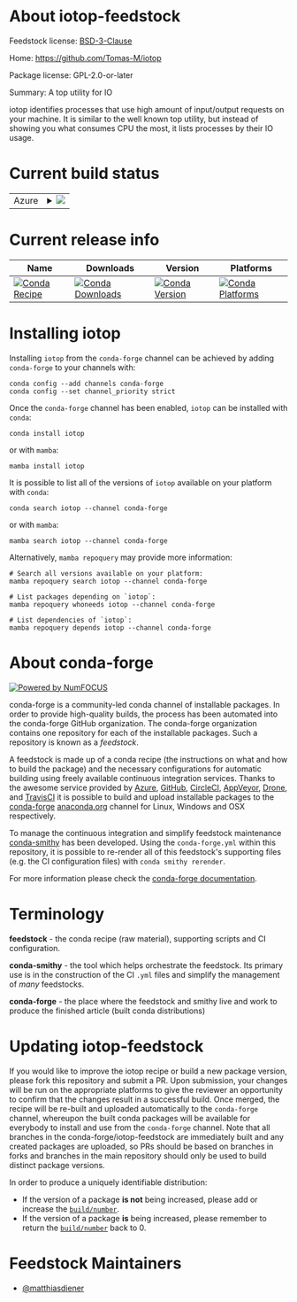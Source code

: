 About iotop-feedstock
=====================

Feedstock license: [BSD-3-Clause](https://github.com/conda-forge/iotop-feedstock/blob/main/LICENSE.txt)

Home: https://github.com/Tomas-M/iotop

Package license: GPL-2.0-or-later

Summary: A top utility for IO

iotop identifies processes that use high amount of input/output requests on your machine. It is similar to the well known top utility, but instead of showing you what consumes CPU the most, it lists processes by their IO usage.


Current build status
====================


<table>
    
  <tr>
    <td>Azure</td>
    <td>
      <details>
        <summary>
          <a href="https://dev.azure.com/conda-forge/feedstock-builds/_build/latest?definitionId=22615&branchName=main">
            <img src="https://dev.azure.com/conda-forge/feedstock-builds/_apis/build/status/iotop-feedstock?branchName=main">
          </a>
        </summary>
        <table>
          <thead><tr><th>Variant</th><th>Status</th></tr></thead>
          <tbody><tr>
              <td>linux_64</td>
              <td>
                <a href="https://dev.azure.com/conda-forge/feedstock-builds/_build/latest?definitionId=22615&branchName=main">
                  <img src="https://dev.azure.com/conda-forge/feedstock-builds/_apis/build/status/iotop-feedstock?branchName=main&jobName=linux&configuration=linux%20linux_64_" alt="variant">
                </a>
              </td>
            </tr>
          </tbody>
        </table>
      </details>
    </td>
  </tr>
</table>

Current release info
====================

| Name | Downloads | Version | Platforms |
| --- | --- | --- | --- |
| [![Conda Recipe](https://img.shields.io/badge/recipe-iotop-green.svg)](https://anaconda.org/conda-forge/iotop) | [![Conda Downloads](https://img.shields.io/conda/dn/conda-forge/iotop.svg)](https://anaconda.org/conda-forge/iotop) | [![Conda Version](https://img.shields.io/conda/vn/conda-forge/iotop.svg)](https://anaconda.org/conda-forge/iotop) | [![Conda Platforms](https://img.shields.io/conda/pn/conda-forge/iotop.svg)](https://anaconda.org/conda-forge/iotop) |

Installing iotop
================

Installing `iotop` from the `conda-forge` channel can be achieved by adding `conda-forge` to your channels with:

```
conda config --add channels conda-forge
conda config --set channel_priority strict
```

Once the `conda-forge` channel has been enabled, `iotop` can be installed with `conda`:

```
conda install iotop
```

or with `mamba`:

```
mamba install iotop
```

It is possible to list all of the versions of `iotop` available on your platform with `conda`:

```
conda search iotop --channel conda-forge
```

or with `mamba`:

```
mamba search iotop --channel conda-forge
```

Alternatively, `mamba repoquery` may provide more information:

```
# Search all versions available on your platform:
mamba repoquery search iotop --channel conda-forge

# List packages depending on `iotop`:
mamba repoquery whoneeds iotop --channel conda-forge

# List dependencies of `iotop`:
mamba repoquery depends iotop --channel conda-forge
```


About conda-forge
=================

[![Powered by
NumFOCUS](https://img.shields.io/badge/powered%20by-NumFOCUS-orange.svg?style=flat&colorA=E1523D&colorB=007D8A)](https://numfocus.org)

conda-forge is a community-led conda channel of installable packages.
In order to provide high-quality builds, the process has been automated into the
conda-forge GitHub organization. The conda-forge organization contains one repository
for each of the installable packages. Such a repository is known as a *feedstock*.

A feedstock is made up of a conda recipe (the instructions on what and how to build
the package) and the necessary configurations for automatic building using freely
available continuous integration services. Thanks to the awesome service provided by
[Azure](https://azure.microsoft.com/en-us/services/devops/), [GitHub](https://github.com/),
[CircleCI](https://circleci.com/), [AppVeyor](https://www.appveyor.com/),
[Drone](https://cloud.drone.io/welcome), and [TravisCI](https://travis-ci.com/)
it is possible to build and upload installable packages to the
[conda-forge](https://anaconda.org/conda-forge) [anaconda.org](https://anaconda.org/)
channel for Linux, Windows and OSX respectively.

To manage the continuous integration and simplify feedstock maintenance
[conda-smithy](https://github.com/conda-forge/conda-smithy) has been developed.
Using the ``conda-forge.yml`` within this repository, it is possible to re-render all of
this feedstock's supporting files (e.g. the CI configuration files) with ``conda smithy rerender``.

For more information please check the [conda-forge documentation](https://conda-forge.org/docs/).

Terminology
===========

**feedstock** - the conda recipe (raw material), supporting scripts and CI configuration.

**conda-smithy** - the tool which helps orchestrate the feedstock.
                   Its primary use is in the construction of the CI ``.yml`` files
                   and simplify the management of *many* feedstocks.

**conda-forge** - the place where the feedstock and smithy live and work to
                  produce the finished article (built conda distributions)


Updating iotop-feedstock
========================

If you would like to improve the iotop recipe or build a new
package version, please fork this repository and submit a PR. Upon submission,
your changes will be run on the appropriate platforms to give the reviewer an
opportunity to confirm that the changes result in a successful build. Once
merged, the recipe will be re-built and uploaded automatically to the
`conda-forge` channel, whereupon the built conda packages will be available for
everybody to install and use from the `conda-forge` channel.
Note that all branches in the conda-forge/iotop-feedstock are
immediately built and any created packages are uploaded, so PRs should be based
on branches in forks and branches in the main repository should only be used to
build distinct package versions.

In order to produce a uniquely identifiable distribution:
 * If the version of a package **is not** being increased, please add or increase
   the [``build/number``](https://docs.conda.io/projects/conda-build/en/latest/resources/define-metadata.html#build-number-and-string).
 * If the version of a package **is** being increased, please remember to return
   the [``build/number``](https://docs.conda.io/projects/conda-build/en/latest/resources/define-metadata.html#build-number-and-string)
   back to 0.

Feedstock Maintainers
=====================

* [@matthiasdiener](https://github.com/matthiasdiener/)

